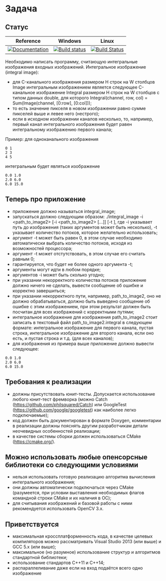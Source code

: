 # Задача
## Статус

| Reference | Windows | Linux | 
|:--------:|:---------:|:-------------:|
|[![Documentation](https://codedocs.xyz/kamelusz/speechpro-task.svg)](https://codedocs.xyz/kamelusz/speechpro-task/)|[![Build status](https://ci.appveyor.com/api/projects/status/2lln20tsy8mafo22/branch/master?svg=true)](https://ci.appveyor.com/project/kamelusz/speechpro-task/branch/master)|[![Build Status](https://travis-ci.org/kamelusz/speechpro-task.svg?branch=master)](https://travis-ci.org/kamelusz/speechpro-task)|

Необходимо написать программу, считающую интегральные изображения входных изображений.
Интегральное изображение (integral image):
* для C-канального изображения размером H строк на W столбцов Image интегральным изображением является следующее C-канальное изображение Integral размером H строк на W столбцов с типом данных double, для которого Integral(channel, row, col) = Sum(Image(channel, [0:row], [0:col]));
* то есть значение пикселя в новом изображении равно сумме пикселей выше и левее него (нестрого);
* если в исходном изображении каналов несколько, то, например, первый канал интегрального изображения будет равен интегральному изображению первого канала;

Пример: для одноканального изображения
```
0 1
2 3
4 5
```
интегральным будет являться изображение
```
0.0 1.0
2.0 6.0
6.0 15.0
```

## Теперь про приложение
* приложение должно называться integral_image;
* запускаться должно следующим образом: ./integral_image -i <path_to_image2> [-i <path_to_image2> […]] [-t <threads number>], где -i указывает путь до изображения (таких аргументов может быть несколько), -t указывает количество потоков, которое желательно использовать;
* аргумент -t может быть равен 0, в этом случае необходимо автоматически выбрать количество потоков, исходя из возможностей процессора;
* аргумент -t может отстутствовать, в этом случае его считать равным 0;
* гарантируется, что будет не более одного аргумента -t;
* аргументы могут идти в любом порядке;
* аргументов -i может быть сколько угодно;
* при указании некорректного количества потоков приложение должно ничего не сделать, вывести сообщение об ошибке и корректно завершиться;
* при указании некорректного пути, например, path_to_image2, оно не должно обрабатываться, должно быть выведено сообщение об ошибке с этим изображением, при этом результат должен быть посчитан для всех изображений с корректными путями;
* интегральное изображение для изображения path_to_image2 стоит записать в текстовый файл path_to_image2.integral в следующем формате: интегральное изображение для первого канала, пустая строка, интегральное изображение для второго канала, если оно есть, и пустая строка и т.д. (для всех каналов);
* для изображения из примера выше приложение должно вывести следующее:
```
0.0 1.0
2.0 6.0
6.0 15.0
```

## Требования к реализации
* должны присутствовать юнит-тесты. Допускается использование любого юнит-тест фремворка (можно Catch (https://github.com/philsquared/Catch) или GoogleTest (https://github.com/google/googletest) как наиболее легко подключаемые);
* код должен быть документирован в формате Doxygen, комментарии в реализации должны пояснять другим разработчикам детали неочевидных особенностей реализации;
* в качестве системы сборки должен использоваться CMake (https://cmake.org/).

## Можно использовать любые опенсорсные библиотеки со следующими условиями
* нельзя использовать готовую реализацию алгоритма вычисления интегрального изображения;
* они должны автоматически подключаться через CMake (разумеется, при условии выставления необходимых флагов командной строки CMake и их наличия в ОС);
* для считывания изображений и базовой работы с ними рекомендуется использовать OpenCV 3.x.

## Приветствуется
* максимальная кроссплатформенность кода, в качестве целевых компиляторов можно рассматривать Visual Studio 2013 (или выше) и GCC 5.x (или выше);
* максимальное (но разумное) использование структур и алгоритмов стандартной библиотеки;
* использование стандартов C++11 и C++14;
* распараллеливание даже если на вход подаётся всего одно изображение